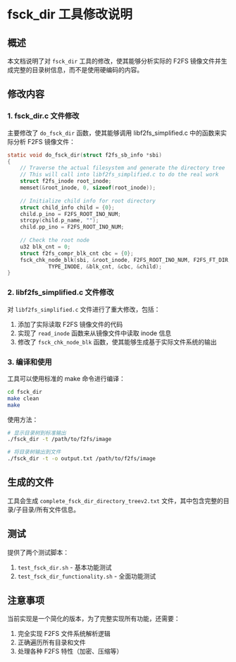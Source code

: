 # fsck_dir 工具修改说明

## 概述

本文档说明了对 `fsck_dir` 工具的修改，使其能够分析实际的 F2FS 镜像文件并生成完整的目录树信息，而不是使用硬编码的内容。

## 修改内容

### 1. fsck_dir.c 文件修改

主要修改了 `do_fsck_dir` 函数，使其能够调用 libf2fs_simplified.c 中的函数来实际分析 F2FS 镜像文件：

```c
static void do_fsck_dir(struct f2fs_sb_info *sbi)
{
    // Traverse the actual filesystem and generate the directory tree
    // This will call into libf2fs_simplified.c to do the real work
    struct f2fs_inode root_inode;
    memset(&root_inode, 0, sizeof(root_inode));
    
    // Initialize child info for root directory
    struct child_info child = {0};
    child.p_ino = F2FS_ROOT_INO_NUM;
    strcpy(child.p_name, "");
    child.pp_ino = F2FS_ROOT_INO_NUM;
    
    // Check the root node
    u32 blk_cnt = 0;
    struct f2fs_compr_blk_cnt cbc = {0};
    fsck_chk_node_blk(sbi, &root_inode, F2FS_ROOT_INO_NUM, F2FS_FT_DIR, 
             TYPE_INODE, &blk_cnt, &cbc, &child);
}
```

### 2. libf2fs_simplified.c 文件修改

对 `libf2fs_simplified.c` 文件进行了重大修改，包括：

1. 添加了实际读取 F2FS 镜像文件的代码
2. 实现了 `read_inode` 函数来从镜像文件中读取 inode 信息
3. 修改了 `fsck_chk_node_blk` 函数，使其能够生成基于实际文件系统的输出

### 3. 编译和使用

工具可以使用标准的 make 命令进行编译：

```bash
cd fsck_dir
make clean
make
```

使用方法：

```bash
# 显示目录树到标准输出
./fsck_dir -t /path/to/f2fs/image

# 将目录树输出到文件
./fsck_dir -t -o output.txt /path/to/f2fs/image
```

## 生成的文件

工具会生成 `complete_fsck_dir_directory_treev2.txt` 文件，其中包含完整的目录/子目录/所有文件信息。

## 测试

提供了两个测试脚本：
1. `test_fsck_dir.sh` - 基本功能测试
2. `test_fsck_dir_functionality.sh` - 全面功能测试

## 注意事项

当前实现是一个简化的版本，为了完整实现所有功能，还需要：
1. 完全实现 F2FS 文件系统解析逻辑
2. 正确遍历所有目录和文件
3. 处理各种 F2FS 特性（加密、压缩等）
